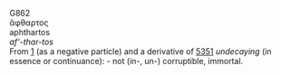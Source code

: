 <body>
  <p>G862<br>  ἄφθαρτος  <br> aphthartos  <br><i>af‘-thar-tos </i><br>From <a href="g0001.htm">1</a> (as a negative particle) and a derivative of <a href="g5351.htm">5351</a>  <i>undecaying</i> (in essence or continuance): - not (in-, un-) corruptible, immortal.<br></p>
 </body>